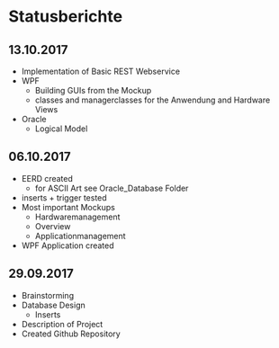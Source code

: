 # Statusberichte
## 13.10.2017
* Implementation of Basic REST Webservice
* WPF
    * Building GUIs from the Mockup
    * classes and managerclasses for the Anwendung and Hardware Views
* Oracle
	* Logical Model

## 06.10.2017
* EERD created
	* for ASCII Art see Oracle_Database Folder
* inserts + trigger tested
* Most important Mockups
    * Hardwaremanagement
    * Overview
    * Applicationmanagement
* WPF Application created

## 29.09.2017
* Brainstorming
* Database Design
    * Inserts
* Description of Project
* Created Github Repository
